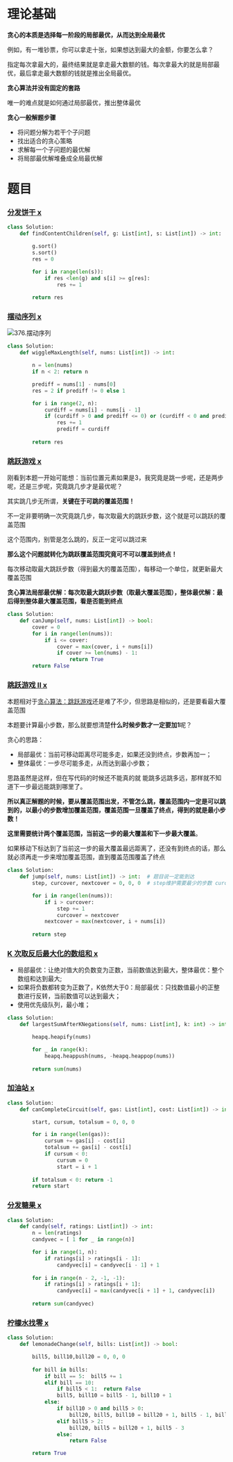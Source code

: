 

# 理论基础



**贪心的本质是选择每一阶段的局部最优，从而达到全局最优**

例如，有一堆钞票，你可以拿走十张，如果想达到最大的金额，你要怎么拿？

指定每次拿最大的，最终结果就是拿走最大数额的钱。每次拿最大的就是局部最优，最后拿走最大数额的钱就是推出全局最优。



**贪心算法并没有固定的套路**

唯一的难点就是如何通过局部最优，推出整体最优



**贪心一般解题步骤**

- 将问题分解为若干个子问题
- 找出适合的贪心策略
- 求解每一个子问题的最优解
- 将局部最优解堆叠成全局最优解



# 题目



### [分发饼干 x](https://leetcode-cn.com/problems/assign-cookies/)

```python
class Solution:
    def findContentChildren(self, g: List[int], s: List[int]) -> int:

        g.sort()
        s.sort()
        res = 0

        for i in range(len(s)):
            if res <len(g) and s[i] >= g[res]:
                res += 1
                
        return res
```



### [摆动序列 x](https://leetcode-cn.com/problems/wiggle-subsequence/)

![376.摆动序列](https://camo.githubusercontent.com/602161d41b06ef9b2a3b1651b28cbb107078d2ba55aae0a285269ec1a53e4335/68747470733a2f2f696d672d626c6f672e6373646e696d672e636e2f32303230313132343137343332373539372e706e67)

```python
class Solution:
    def wiggleMaxLength(self, nums: List[int]) -> int:

        n = len(nums)
        if n < 2: return n

        prediff = nums[1] - nums[0]
        res = 2 if prediff != 0 else 1

        for i in range(2, n):
            curdiff = nums[i] - nums[i - 1]
            if (curdiff > 0 and prediff <= 0) or (curdiff < 0 and prediff >= 0):
                res += 1
                prediff = curdiff
        
        return res
```



### [跳跃游戏 x](https://leetcode-cn.com/problems/jump-game/)

刚看到本题一开始可能想：当前位置元素如果是3，我究竟是跳一步呢，还是两步呢，还是三步呢，究竟跳几步才是最优呢？

其实跳几步无所谓，**关键在于可跳的覆盖范围！**

不一定非要明确一次究竟跳几步，每次取最大的跳跃步数，这个就是可以跳跃的覆盖范围

这个范围内，别管是怎么跳的，反正一定可以跳过来

**那么这个问题就转化为跳跃覆盖范围究竟可不可以覆盖到终点！**

每次移动取最大跳跃步数（得到最大的覆盖范围），每移动一个单位，就更新最大覆盖范围

**贪心算法局部最优解：每次取最大跳跃步数（取最大覆盖范围），整体最优解：最后得到整体最大覆盖范围，看是否能到终点**

```Python
class Solution:
    def canJump(self, nums: List[int]) -> bool:
        cover = 0
        for i in range(len(nums)):
            if i <= cover:
                cover = max(cover, i + nums[i])
                if cover >= len(nums) - 1:
                    return True
        return False
```



### [跳跃游戏 II x](https://leetcode-cn.com/problems/jump-game-ii/)

本题相对于[贪心算法：跳跃游戏](https://mp.weixin.qq.com/s/606_N9j8ACKCODoCbV1lSA)还是难了不少，但思路是相似的，还是要看最大覆盖范围

本题要计算最小步数，那么就要想清楚**什么时候步数才一定要加1**呢？



贪心的思路：

- 局部最优：当前可移动距离尽可能多走，如果还没到终点，步数再加一；
- 整体最优：一步尽可能多走，从而达到最小步数；



思路虽然是这样，但在写代码的时候还不能真的就 能跳多远跳多远，那样就不知道下一步最远能跳到哪里了。

**所以真正解题的时候，要从覆盖范围出发，不管怎么跳，覆盖范围内一定是可以跳到的，以最小的步数增加覆盖范围，覆盖范围一旦覆盖了终点，得到的就是最小步数！**

**这里需要统计两个覆盖范围，当前这一步的最大覆盖和下一步最大覆盖**。

如果移动下标达到了当前这一步的最大覆盖最远距离了，还没有到终点的话，那么就必须再走一步来增加覆盖范围，直到覆盖范围覆盖了终点

```Python
class Solution:
    def jump(self, nums: List[int]) -> int:  # 题目说一定能到达
        step, curcover, nextcover = 0, 0, 0  # step维护需要最少的步数 curcover维护当前step步数能到最远的距离，nextcover维护step+1能到最远的距离

        for i in range(len(nums)):
            if i > curcover:
                step += 1
                curcover = nextcover
            nextcover = max(nextcover, i + nums[i])
        
        return step
```



### [K 次取反后最大化的数组和 x](https://leetcode-cn.com/problems/maximize-sum-of-array-after-k-negations/)

- 局部最优：让绝对值大的负数变为正数，当前数值达到最大，整体最优：整个数组和达到最大;
- 如果将负数都转变为正数了，K依然大于0：局部最优：只找数值最小的正整数进行反转，当前数值可以达到最大；
- 使用优先级队列，最小堆；

```python
class Solution:
    def largestSumAfterKNegations(self, nums: List[int], k: int) -> int:

        heapq.heapify(nums)

        for _ in range(k):
            heapq.heappush(nums, -heapq.heappop(nums))
        
        return sum(nums)
```



### [加油站 x](https://leetcode-cn.com/problems/gas-station/)

```python
class Solution:
    def canCompleteCircuit(self, gas: List[int], cost: List[int]) -> int:

        start, cursum, totalsum = 0, 0, 0

        for i in range(len(gas)):
            cursum += gas[i] - cost[i]
            totalsum += gas[i] - cost[i]
            if cursum < 0:
                cursum = 0
                start = i + 1
        
        if totalsum < 0: return -1
        return start
```



### [分发糖果 x](https://leetcode-cn.com/problems/candy/)

```python
class Solution:
    def candy(self, ratings: List[int]) -> int:
        n = len(ratings)
        candyvec = [ 1 for _ in range(n)]

        for i in range(1, n):
            if ratings[i] > ratings[i - 1]:
                candyvec[i] = candyvec[i - 1] + 1
        
        for i in range(n - 2, -1, -1):
            if ratings[i] > ratings[i + 1]:
                candyvec[i] = max(candyvec[i + 1] + 1, candyvec[i])
        
        return sum(candyvec)
```



### [柠檬水找零 x](https://leetcode-cn.com/problems/lemonade-change/)

```python
class Solution:
    def lemonadeChange(self, bills: List[int]) -> bool:

        bill5, bill10,bill20 = 0, 0, 0
        
        for bill in bills:
            if bill == 5:  bill5 += 1
            elif bill == 10:
                if bill5 < 1:  return False
                bill5, bill10 = bill5 - 1, bill10 + 1    
            else:
                if bill10 > 0 and bill5 > 0:
                    bill20, bill5, bill10 = bill20 + 1, bill5 - 1, bill10 - 1
                elif bill5 > 2:
                    bill20, bill5 = bill20 + 1, bill5 - 3
                else:
                    return False

        return True 
```

